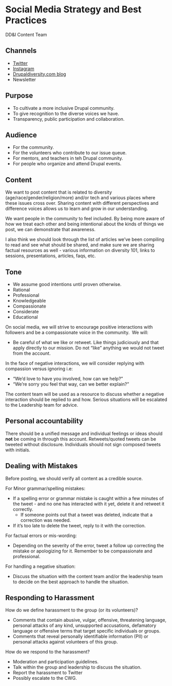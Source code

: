 # Social Media Strategy and Best Practices
DD&I Content Team

## Channels
- [Twitter](https://twitter.com/drupaldiversity, "Drupal Diversity Twitter")
- [Instagram](https://www.instagram.com/drupaldiversity/, "Drupal Diversity Instagram" )
- [Drupaldiversity.com blog](https://drupaldiversity.github.io/, "Drupal Diversity Blog")
- Newsletter 

## Purpose

- To cultivate a more inclusive Drupal community.
- To give recognition to the diverse voices we have.
- Transparency, public participation and collaboration.

## Audience

- For the community.
- For the volunteers who contribute to our issue queue.
- For mentors, and teachers in teh Drupal community.
- For people who organize and attend Drupal events.

## Content

We want to post content that is related to diversity (age/race/gender/religion/more) and/or tech and various places where these issues cross over. Sharing content with different perspectives and difference voices allows us to learn and grow in our understanding.

We want people in the community to feel included. By being more aware of how we treat each other and being intentional about the kinds of things we post, we can demonstrate that awareness.

I also think we should look through the list of articles we’ve been compiling to read and see what should be shared, and make sure we are sharing factual resources as well - various information on diversity 101, links to sessions, presentations, articles, faqs, etc.  

## Tone

- We assume good intentions until proven otherwise.
- Rational
- Professional
- Knowledgeable
- Compassionate
- Considerate
- Educational

On social media, we will strive to encourage positive interactions with followers and be a compassionate voice in the community.
 We will:
- Be careful of what we like or retweet.  Like things judiciously and that apply directly to our mission. Do not “like” anything we would not tweet from the account.

In the face of negative interactions, we will consider replying with compassion versus ignoring i.e:
  - “We’d love to have you involved, how can we help?”
  - “We’re sorry you feel that way, can we better explain?”

The content team will be used as a resource to discuss whether a negative interaction should be replied to and how. Serious situations will be escalated to the Leadership team for advice.


## Personal accountability

There should be a unified message and individual feelings or ideas should **not** be coming in through this account. Retweets/quoted tweets can be tweeted without disclosure. Individuals should not sign composed tweets with initials.


## Dealing with Mistakes

Before posting, we should verify all content as a credible source.

For Minor grammar/spelling mistakes:
- If a spelling error or grammar mistake is caught within a few minutes of the tweet - and no one has interacted with it yet, delete it and retweet it correctly.
  - If someone points out that a tweet was deleted, indicate that a correction was needed.
- If it’s too late to delete the tweet, reply to it with the correction.

For factual errors or mis-wording:
- Depending on the severity of the error, tweet a follow up correcting the mistake or apologizing for it. Remember to be compassionate and professional.

For handling a negative situation:
- Discuss the situation with the content team and/or the leadership team to decide on the best approach to handle the situation.

## Responding to Harassment

How do we define harassment to the group (or its volunteers)?
- Comments that contain abusive, vulgar, offensive, threatening language, personal attacks of any kind, unsupported accusations, defamatory language or offensive terms that target specific individuals or groups.
- Comments that reveal personally identifiable information (PII) or personal attacks against volunteers of this group.

How do we respond to the harassment?
- Moderation and participation guidelines.
- Talk within the group and leadership to discuss the situation.
- Report the harassment to Twitter
- Possibly escalate to the CWG.

